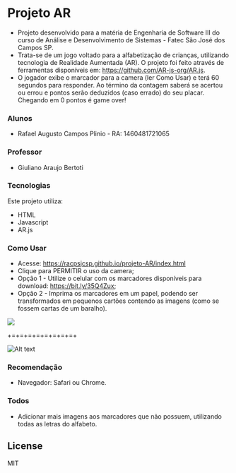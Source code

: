 # Projeto AR
- Projeto desenvolvido para a matéria de Engenharia de Software III do curso de Análise e Desenvolvimento de Sistemas - Fatec São José dos Campos SP.
- Trata-se de um jogo voltado para a alfabetização de crianças, utilizando tecnologia de Realidade Aumentada (AR).
O projeto foi feito através de ferramentas disponíveis em: https://github.com/AR-js-org/AR.js.
- O jogador exibe o marcador para a camera (ler Como Usar) e terá 60 segundos para responder. Ao término da contagem saberá se acertou ou errou e pontos serão deduzidos (caso errado) do seu placar. Chegando em 0 pontos é game over!
### Alunos
- Rafael Augusto Campos Plinio - RA: 1460481721065 

### Professor
- Giuliano Araujo Bertoti

### Tecnologias
Este projeto utiliza:
* HTML
* Javascript
* AR.js

### Como Usar

- Acesse: https://racpsjcsp.github.io/projeto-AR/index.html
- Clique para PERMITIR o uso da camera;
- Opção 1 - Utilize o celular com os marcadores disponíveis para download: https://bit.ly/35Q4Zux;
- Opção 2 - Imprima os marcadores em um papel, podendo ser transformados em pequenos cartões contendo as imagens (como se fossem cartas de um baralho).

![](demo.gif)

+=+=+=+=+=+=+=+=+

![Alt text](/relative/path/to/interface.png?raw=true "interface")

### Recomendação
- Navegador: Safari ou Chrome.

### Todos

 - Adicionar mais imagens aos marcadores que não possuem, utilizando todas as letras do alfabeto.

License
----
MIT
